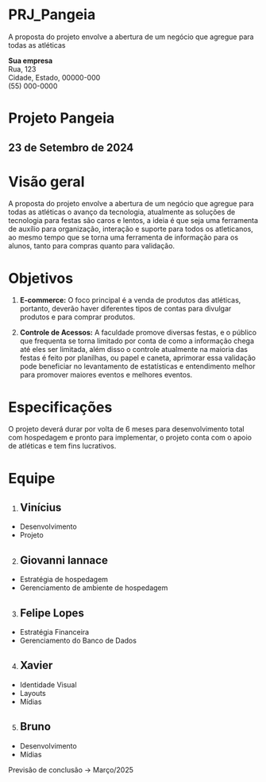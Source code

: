 # PRJ_Pangeia
A proposta do projeto envolve a abertura de um negócio que agregue para todas as atléticas

**Sua empresa**  
Rua, 123  
Cidade, Estado, 00000-000  
(55) 000-0000

# Projeto Pangeia

## **23 de Setembro de 2024**

# Visão geral

A proposta do projeto envolve a abertura de um negócio que agregue para todas as atléticas o avanço da tecnologia, atualmente as soluções de tecnologia para festas são caros e lentos, a ideia é que seja uma ferramenta de auxílio para organização, interação e suporte para todos os atleticanos, ao mesmo tempo que se torna uma ferramenta de informação para os alunos, tanto para compras quanto para validação.

# Objetivos

1. **E-commerce:** O foco principal é a venda de produtos das atléticas, portanto, deverão haver diferentes tipos de contas para divulgar produtos e para comprar produtos.

2. **Controle de Acessos:** A faculdade promove diversas festas, e o público que frequenta se torna limitado por conta de como a informação chega até eles ser limitada, além disso o controle atualmente na maioria das festas é feito por planilhas, ou papel e caneta, aprimorar essa validação pode beneficiar no levantamento de estatísticas e entendimento melhor para promover maiores eventos e melhores eventos.

# 

# Especificações

O projeto deverá durar por volta de 6 meses para desenvolvimento total com hospedagem e pronto para implementar, o projeto conta com o apoio de atléticas e tem fins lucrativos.

# Equipe

1. ## Vinícius

- Desenvolvimento  
- Projeto

2. ## Giovanni Iannace

- Estratégia de hospedagem  
- Gerenciamento de ambiente de hospedagem

3. ## Felipe Lopes

- Estratégia Financeira  
- Gerenciamento do Banco de Dados

4. ## Xavier

- Identidade Visual  
- Layouts  
- Mídias

5. ## Bruno

- Desenvolvimento  
- Mídias

Previsão de conclusão \-\> Março/2025
